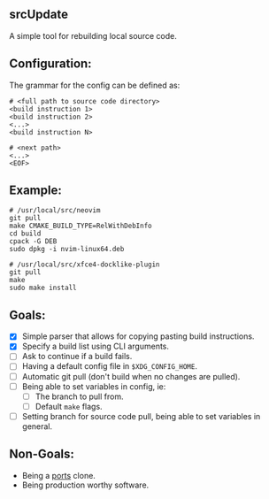 srcUpdate
---------

A simple tool for rebuilding local source code.

## Configuration:
The grammar for the config can be defined as:
```
# <full path to source code directory>
<build instruction 1>
<build instruction 2>
<...>
<build instruction N>

# <next path>
<...>
<EOF>
```

## Example:
```
# /usr/local/src/neovim
git pull
make CMAKE_BUILD_TYPE=RelWithDebInfo
cd build
cpack -G DEB
sudo dpkg -i nvim-linux64.deb

# /usr/local/src/xfce4-docklike-plugin
git pull
make
sudo make install
```

## Goals:
- [x] Simple parser that allows for copying pasting build instructions.
- [x] Specify a build list using CLI arguments.
- [ ] Ask to continue if a build fails.
- [ ] Having a default config file in `$XDG_CONFIG_HOME`.
- [ ] Automatic git pull (don't build when no changes are pulled).
- [ ] Being able to set variables in config, ie:
    - [ ] The branch to pull from.
    - [ ] Default `make` flags.
- [ ] Setting branch for source code pull, being able to set variables in general.

## Non-Goals:
- Being a [ports](https://en.wikipedia.org/wiki/Ports_collection) clone.
- Being production worthy software.
